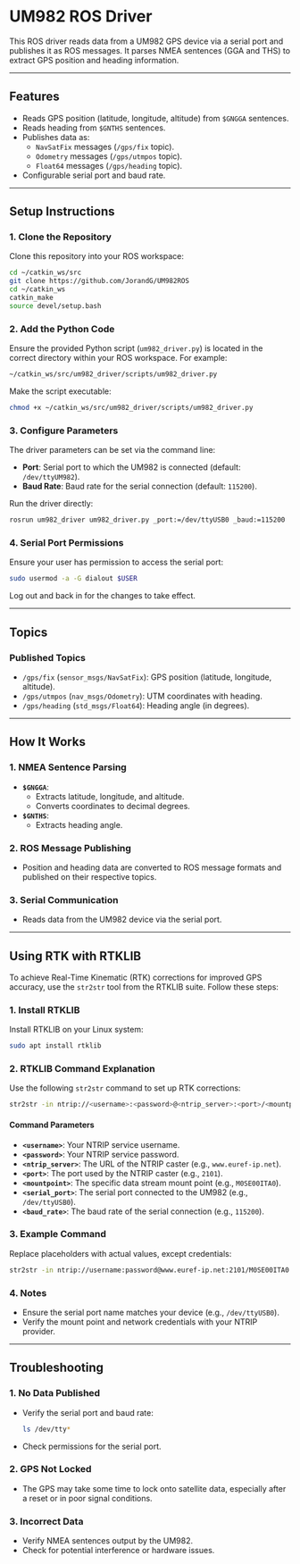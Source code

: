 # **UM982 ROS Driver**

This ROS driver reads data from a UM982 GPS device via a serial port and publishes it as ROS messages. It parses NMEA sentences (GGA and THS) to extract GPS position and heading information.

---

## **Features**
- Reads GPS position (latitude, longitude, altitude) from `$GNGGA` sentences.
- Reads heading from `$GNTHS` sentences.
- Publishes data as:
  - `NavSatFix` messages (`/gps/fix` topic).
  - `Odometry` messages (`/gps/utmpos` topic).
  - `Float64` messages (`/gps/heading` topic).
- Configurable serial port and baud rate.

---

## **Setup Instructions**

### **1. Clone the Repository**
Clone this repository into your ROS workspace:
```bash
cd ~/catkin_ws/src
git clone https://github.com/JorandG/UM982ROS
cd ~/catkin_ws
catkin_make
source devel/setup.bash
```

### **2. Add the Python Code**
Ensure the provided Python script (`um982_driver.py`) is located in the correct directory within your ROS workspace. For example:
```bash
~/catkin_ws/src/um982_driver/scripts/um982_driver.py
```
Make the script executable:
```bash
chmod +x ~/catkin_ws/src/um982_driver/scripts/um982_driver.py
```

### **3. Configure Parameters**
The driver parameters can be set via the command line:
- **Port**: Serial port to which the UM982 is connected (default: `/dev/ttyUM982`).
- **Baud Rate**: Baud rate for the serial connection (default: `115200`).

Run the driver directly:
```bash
rosrun um982_driver um982_driver.py _port:=/dev/ttyUSB0 _baud:=115200
```

### **4. Serial Port Permissions**
Ensure your user has permission to access the serial port:
```bash
sudo usermod -a -G dialout $USER
```
Log out and back in for the changes to take effect.

---

## **Topics**

### **Published Topics**
- `/gps/fix` (`sensor_msgs/NavSatFix`):
  GPS position (latitude, longitude, altitude).
- `/gps/utmpos` (`nav_msgs/Odometry`):
  UTM coordinates with heading.
- `/gps/heading` (`std_msgs/Float64`):
  Heading angle (in degrees).

---

## **How It Works**

### **1. NMEA Sentence Parsing**
- **`$GNGGA`**:
  - Extracts latitude, longitude, and altitude.
  - Converts coordinates to decimal degrees.
- **`$GNTHS`**:
  - Extracts heading angle.

### **2. ROS Message Publishing**
- Position and heading data are converted to ROS message formats and published on their respective topics.

### **3. Serial Communication**
- Reads data from the UM982 device via the serial port.

---

## **Using RTK with RTKLIB**

To achieve Real-Time Kinematic (RTK) corrections for improved GPS accuracy, use the `str2str` tool from the RTKLIB suite. Follow these steps:

### **1. Install RTKLIB**
Install RTKLIB on your Linux system:
```bash
sudo apt install rtklib
```

### **2. RTKLIB Command Explanation**
Use the following `str2str` command to set up RTK corrections:
```bash
str2str -in ntrip://<username>:<password>@<ntrip_server>:<port>/<mountpoint> -out serial://<serial_port>:<baud_rate>:8:n:1
```

#### **Command Parameters**
- **`<username>`**: Your NTRIP service username.
- **`<password>`**: Your NTRIP service password.
- **`<ntrip_server>`**: The URL of the NTRIP caster (e.g., `www.euref-ip.net`).
- **`<port>`**: The port used by the NTRIP caster (e.g., `2101`).
- **`<mountpoint>`**: The specific data stream mount point (e.g., `M0SE00ITA0`).
- **`<serial_port>`**: The serial port connected to the UM982 (e.g., `/dev/ttyUSB0`).
- **`<baud_rate>`**: The baud rate of the serial connection (e.g., `115200`).

### **3. Example Command**
Replace placeholders with actual values, except credentials:
```bash
str2str -in ntrip://username:password@www.euref-ip.net:2101/M0SE00ITA0 -out serial://ttyUSB0:115200:8:n:1
```

### **4. Notes**
- Ensure the serial port name matches your device (e.g., `/dev/ttyUSB0`).
- Verify the mount point and network credentials with your NTRIP provider.

---

## **Troubleshooting**

### **1. No Data Published**
- Verify the serial port and baud rate:
  ```bash
  ls /dev/tty*
  ```
- Check permissions for the serial port.

### **2. GPS Not Locked**
- The GPS may take some time to lock onto satellite data, especially after a reset or in poor signal conditions.

### **3. Incorrect Data**
- Verify NMEA sentences output by the UM982.
- Check for potential interference or hardware issues.
